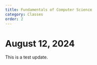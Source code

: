 ```yaml
---
title: Fundamentals of Computer Science
category: Classes
order: 2
---
```


# August 12, 2024

This is a test update.